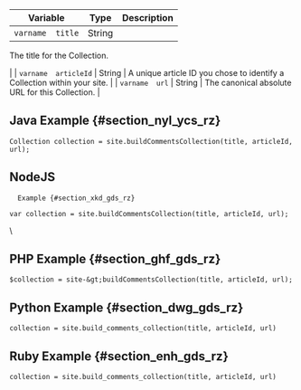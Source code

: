 ---
---

|  Variable  | Type  | Description  |
|---|---|---|
|  `varname  title`  | String  |
The title for the Collection.

|
|  `varname  articleId`  | String  | A unique article ID you chose to identify a Collection within your site.  |
|  `varname  url`  | String  | The canonical absolute URL for this Collection.  |
## Java Example {#section_nyl_ycs_rz}

```
Collection collection = site.buildCommentsCollection(title, articleId, url);
```
## NodeJS
      Example {#section_xkd_gds_rz}

```
var collection = site.buildCommentsCollection(title, articleId, url); 

```
\
## PHP Example {#section_ghf_gds_rz}

```
$collection = site-&gt;buildCommentsCollection(title, articleId, url); 

```
## Python Example {#section_dwg_gds_rz}

```
collection = site.build_comments_collection(title, articleId, url) 

```
## Ruby Example {#section_enh_gds_rz}

```
collection = site.build_comments_collection(title, articleId, url) 

```
